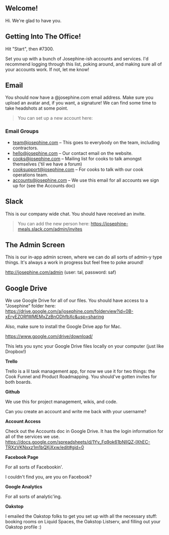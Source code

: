 ## Welcome!

Hi. We're glad to have you.

## Getting Into The Office!

Hit "Start", then #7300.

Set you up with a bunch of Josephine-ish accounts and services. I'd recommend logging through this list, poking around, and making sure all of your accounts work. If not, let me know!

## Email

You should now have a @josephine.com email address. Make sure you upload an avatar and, if you want, a signature! We can find some time to take headshots at some point.

> You can set up a new account here: 

### Email Groups

- team@josephine.com – This goes to everybody on the team, including contractors.
- hello@josephine.com – Our contact email on the website.
- cooks@josephine.com – Mailing list for cooks to talk amongst themselves ('til we have a forum)
- cooksupport@josephine.com – For cooks to talk with our cook operations team.
- accounts@josephine.com – We use this email for all accounts we sign up for (see the Accounts doc)

## Slack

This is our company wide chat. You should have received an invite.

> You can add the new person here: https://josephine-meals.slack.com/admin/invites

## The Admin Screen

This is our in-app admin screen, where we can do all sorts of admin-y type things. It's always a work in progress but feel free to poke around!

http://josephine.com/admin (user: tal, password: saf)


## Google Drive

We use Google Drive for all of our files. You should have access to a "Josephine" folder here: https://drive.google.com/a/josephine.com/folderview?id=0B-xEryEZORfWMEMxZzBnODhfbXc&usp=sharing

Also, make sure to install the Google Drive app for Mac. 

https://www.google.com/drive/download/

This lets you sync your Google Drive files locally on your computer (just like Dropbox!)

**Trello**

Trello is a lil task management app, for now we use it for two things: the Cook Funnel and Product Roadmapping. You should've gotten invites for both boards.

**Github**

We use this for project management, wikis, and code.

Can you create an account and write me back with your username?

**Account Access**

Check out the Accounts doc in Google Drive. It has the login information for all of the services we use. https://docs.google.com/spreadsheets/d/1Yv_Fq9ok61bNIIQZ-lXhEC-TRXzVKNxxz1m1bQXjXxw/edit#gid=0

**Facebook Page**

For all sorts of Facebookin'.

I couldn't find you, are you on Facebook?

**Google Analytics**

For all sorts of analytic'ing.

**Oakstop**

I emailed the Oakstop folks to get you set up with all the necessary stuff: booking rooms on Liquid Spaces, the Oakstop Listserv, and filling out your Oakstop profile :)